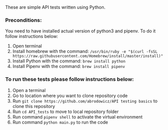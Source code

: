These are simple API tests written using Python.

### Preconditions:
You need to have installed actual version of python3 and pipenv. 
To do it follow instructions below:
1. Open terminal
2. Install homebrew with the command:
`/usr/bin/ruby -e "$(curl -fsSL https://raw.githubusercontent.com/Homebrew/install/master/install)"`
3. Install Python with the command: `brew install python`
4. Install Pipenv with the command: `brew install pipenv`


### To run these tests please follow instructions below:
1) Open a terminal
2) Go to location where you want to clone repository code
3) Run `git clone https://github.com/abrodowicz/API testing basics` to clone this repository
4) Run `cd API_tests` to move to local repository folder
5) Run command `pipenv shell` to activate the virtual environment
6) Run command `python main.py` to run the code